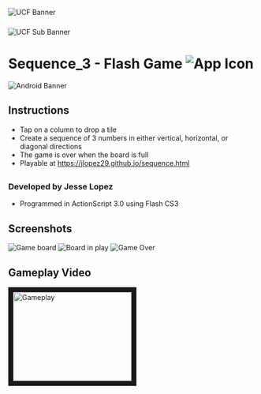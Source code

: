 ![UCF Banner](http://fo.ucf.edu/sites/default/files/images/Events.jpg)
###
![UCF Sub Banner](http://www.ucf.edu/brand/files/2016/07/UCF-Tab-Signature-lockup_horizontal-KG-7406-300x72.png)
##
# Sequence_3 - Flash Game ![App Icon](https://i.imgur.com/eqMBfm5.png)

<img src="https://i.imgur.com/8OwpWFM.jpg" alt="Android Banner" style="width: px;"/>

## Instructions
- Tap on a column to drop a tile
- Create a sequence of 3 numbers in either vertical, horizontal, or diagonal directions
- The game is over when the board is full
- Playable at https://jlopez29.github.io/sequence.html
##
### Developed by Jesse Lopez
* Programmed in ActionScript 3.0 using Flash CS3
##
## Screenshots

![Game board](https://i.imgur.com/UA2QnZ5.png)
![Board in play](https://i.imgur.com/h1gFjN6.png)
![Game Over](https://i.imgur.com/NUurZ4u.png)
##
## Gameplay Video
<a href="https://www.youtube.com/watch?v=_grCabDhNJE
" target="_blank"><img src="http://cdn.osxdaily.com/wp-content/uploads/2016/10/YouTube-icon-full_color-610x430.png"
alt="Gameplay" width="240" height="180" border="10" /></a>
##


